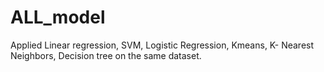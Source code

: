 # ALL_model
Applied Linear regression, SVM, Logistic Regression, Kmeans, K- Nearest Neighbors, Decision tree on the same dataset.
